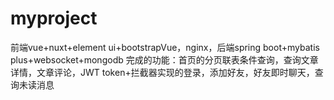 # myproject
前端vue+nuxt+element ui+bootstrapVue，nginx，后端spring boot+mybatis plus+websocket+mongodb 
完成的功能：首页的分页联表条件查询，查询文章详情，文章评论，JWT token+拦截器实现的登录，添加好友，好友即时聊天，查询未读消息

